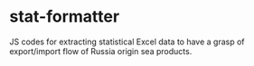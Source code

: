 # stat-formatter
JS codes for extracting statistical Excel data to have a grasp of export/import flow of Russia origin sea products.

